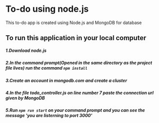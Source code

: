 # To-do using node.js

This to-do app is created using Node.js and MongoDB for database

## To run this application in your local computer

##### 1.Download node.js
##### 2.In the command prompt(Opened in the same directory as the project file lives) run the command `npm install`
##### 3.Create an account in mongodb.com and create a cluster
##### 4.In the file todo_controller.js on line number 7 paste the connection url given by MongoDB
##### 5.Run `npm run start` on your command prompt and you can see the message 'you are listerning to port 3000'
